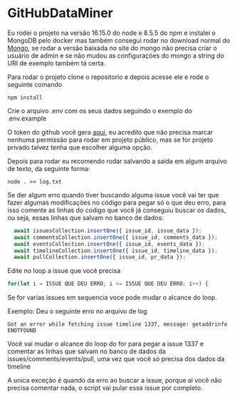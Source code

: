 # GitHubDataMiner

Eu rodei o projeto na versão 16.15.0 do node e 8.5.5 do npm e instalei o MongoDB pelo docker mas também consegui rodar no download normal do [Mongo](https://www.mongodb.com/try/download/community), se rodar a versão baixada no site do mongo não precisa criar o usuário de admin e se não mudou as configurações do mongo a string do URI de exemplo também tá certa.

Para rodar o projeto clone o repositorio e depois acesse ele e rode o seguinte comando
```
npm install
```
Crie o arquivo .env com os seus dados seguindo o exemplo do .env.example

O token do github você gera [aqui](https://github.com/settings/tokens), eu acredito que não precisa marcar nenhuma permissão para rodar em projeto público, mas se for projeto privado talvez tenha que escolher alguma opção.

Depois para rodar eu recomendo rodar salvando a saída em algum arquivo de texto, da seguinte forma:
```
node . >> log.txt
```

Se der algum erro quando tiver buscando alguma issue você vai ter que fazer algumas modificações no código para pegar só o que deu erro, para isso comente as linhas do codigo que você já conseguiu buscar os dados, ou seja, essas linhas que salvam no banco de dados:

```js
  await issuesCollection.insertOne({ issue_id, issue_data });
  await commentsCollection.insertOne({ issue_id, comments_data });
  await eventsCollection.insertOne({ issue_id, events_data });
  await timelineCollection.insertOne({ issue_id, timeline_data });
  await pullCollection.insertOne({ issue_id, pr_data });
```

Edite no loop a issue que você precisa

```js
for(let i = ISSUE QUE DEU ERRO; i <= ISSUE QUE DEU ERRO; i++) {
```

Se for varias issues em sequencia voce pode mudar o alcance do loop.

Exemplo:
Deu o seguinte erro no arquivo de log
```
Got an error while fetching issue timeline 1337, message: getaddrinfo ENOTFOUND
```

Você vai mudar o alcance do loop do for para pegar a issue 1337 e comentar as linhas que salvam no banco de dados da issues/comments/events/pull, uma vez que você só precisa dos dados da timeline

A unica exceção é quando da erro ao buscar a issue, porque ai você não precisa comentar nada, o script vai pular essa issue por completo.